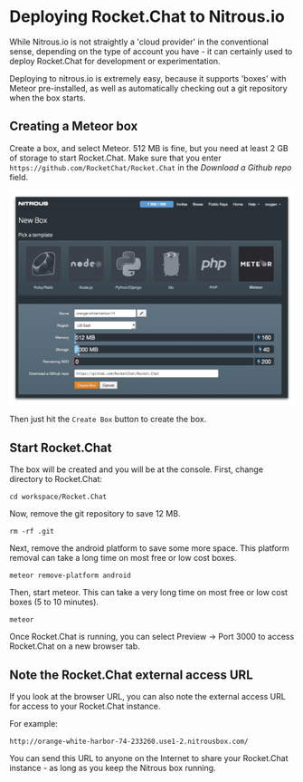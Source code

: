 # Deploying Rocket.Chat to Nitrous.io

While Nitrous.io is not straightly a 'cloud provider' in the conventional sense, depending on the type of account you have - it can certainly used to deploy Rocket.Chat for development or experimentation.

Deploying to nitrous.io is extremely easy, because it supports 'boxes' with Meteor pre-installed, as well as automatically checking out a git repository when the box starts.

## Creating a Meteor box

Create a box, and select Meteor.  512 MB is fine, but you need at least 2 GB of storage to start Rocket.Chat.  Make sure that you enter   `https://github.com/RocketChat/Rocket.Chat`  in the *Download a Github repo* field.


![Create a Rocket.Chat Meteor box](https://raw.githubusercontent.com/Sing-Li/bbug/master/images/nitrousio.png)


Then just hit the `Create Box` button to create the box.

## Start Rocket.Chat

The box will be created and you will be at the console. First, change directory to Rocket.Chat:

~~~
cd workspace/Rocket.Chat
~~~

Now, remove the git repository to save 12 MB.

~~~
rm -rf .git
~~~

Next, remove the android platform to save some more space. This platform removal can take a long time on most free or low cost boxes.

~~~
meteor remove-platform android
~~~

Then, start meteor. This can take a very long time on most free or low cost boxes (5 to 10 minutes).

~~~
meteor
~~~

Once Rocket.Chat is running, you can select Preview -> Port 3000 to access Rocket.Chat on a new browser tab.


## Note the Rocket.Chat external access URL


If you look at the browser URL, you can also note the external access URL for access to your Rocket.Chat instance.

For example:

~~~
http://orange-white-harbor-74-233260.use1-2.nitrousbox.com/
~~~

You can send this URL to anyone on the Internet to share your Rocket.Chat instance - as long as you keep the Nitrous box running.


